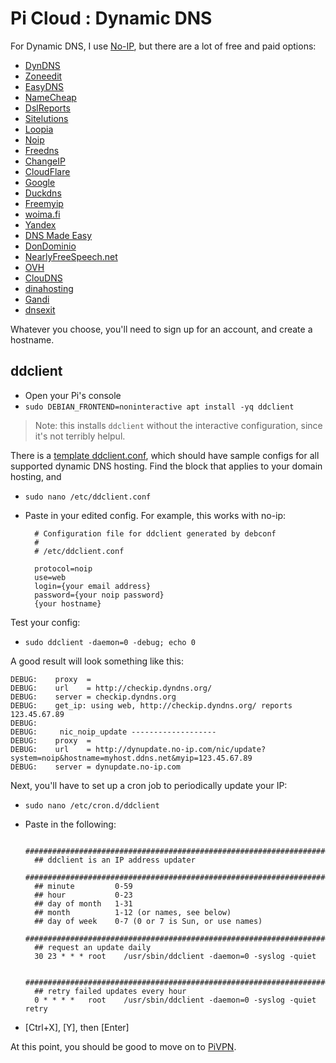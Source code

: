 # Pi Cloud : Dynamic DNS

For Dynamic DNS, I use [No-IP](https://no-ip.com), but there are a lot of free and paid options:

* [DynDNS](http://www.dyndns.com)
* [Zoneedit](http://www.zoneedit.com)
* [EasyDNS](http://www.easydns.com)
* [NameCheap](http://www.namecheap.com)
* [DslReports](http://www.dslreports.com)
* [Sitelutions](http://www.sitelutions.com)
* [Loopia](http://www.loopia.se)
* [Noip](http://www.noip.com/)
* [Freedns](http://freedns.afraid.org/)
* [ChangeIP](http://www.changeip.com/)
* [CloudFlare](https://www.cloudflare.com/)
* [Google](http://www.google.com/domains)
* [Duckdns](https://duckdns.org/)
* [Freemyip](https://freemyip.com)
* [woima.fi](https://woima.fi/)
* [Yandex](https://domain.yandex.com/)
* [DNS Made Easy](https://dnsmadeeasy.com/)
* [DonDominio](https://www.dondominio.com)
* [NearlyFreeSpeech.net](https://www.nearlyfreespeech.net/services/dns)
* [OVH](https://www.ovh.com)
* [ClouDNS](https://www.cloudns.net)
* [dinahosting](https://dinahosting.com)
* [Gandi](https://gandi.net)
* [dnsexit](https://dnsexit.com/)

Whatever you choose, you'll need to sign up for an account, and create a hostname.

## ddclient

* Open your Pi's console
* `sudo DEBIAN_FRONTEND=noninteractive apt install -yq ddclient`

> Note: this installs `ddclient` without the interactive configuration,
since it's not terribly helpul.

There is a [template ddclient.conf](https://github.com/ddclient/ddclient/blob/f0270e4940b7f28d551174d8a6e967d2f49368ea/ddclient.conf.in), which should have sample configs for all supported dynamic DNS hosting.  Find the block that
applies to your domain hosting, and

* `sudo nano /etc/ddclient.conf`
* Paste in your edited config.  For example, this works with no-ip:

        # Configuration file for ddclient generated by debconf
        #
        # /etc/ddclient.conf

        protocol=noip
        use=web
        login={your email address}
        password={your noip password}
        {your hostname}

Test your config:

* `sudo ddclient -daemon=0 -debug; echo 0`

A good result will look something like this:

    DEBUG:    proxy  =
    DEBUG:    url    = http://checkip.dyndns.org/
    DEBUG:    server = checkip.dyndns.org
    DEBUG:    get_ip: using web, http://checkip.dyndns.org/ reports 123.45.67.89
    DEBUG:
    DEBUG:     nic_noip_update -------------------
    DEBUG:    proxy  =
    DEBUG:    url    = http://dynupdate.no-ip.com/nic/update?system=noip&hostname=myhost.ddns.net&myip=123.45.67.89
    DEBUG:    server = dynupdate.no-ip.com

Next, you'll have to set up a cron job to periodically update your IP:

* `sudo nano /etc/cron.d/ddclient`
* Paste in the following:

        ######################################################################
        ## ddclient is an IP address updater
        ######################################################################
        ## minute         0-59
        ## hour           0-23
        ## day of month   1-31
        ## month          1-12 (or names, see below)
        ## day of week    0-7 (0 or 7 is Sun, or use names)
        ######################################################################
        ## request an update daily
        30 23 * * *	root    /usr/sbin/ddclient -daemon=0 -syslog -quiet
        
        ######################################################################
        ## retry failed updates every hour
        0 * * * *	root    /usr/sbin/ddclient -daemon=0 -syslog -quiet retry

* [Ctrl+X], [Y], then [Enter]

At this point, you should be good to move on to [PiVPN](PiVPN).

